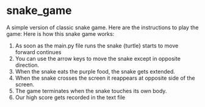 # snake_game
A simple version of classic snake game. Here are the instructions to play the game:
Here is how this snake game works:

1) As soon as the main.py file runs the snake {turtle} starts to move forward continues
2) You can use the arrow keys to move the snake except in opposite direction.
3) When the snake eats the purple food, the snake gets extended.
4) When the snake crosses the screen it reappears at opposite side of the screen.
5) The game terminates when the snake touches its own body.
6) Our high score gets recorded in the text file
